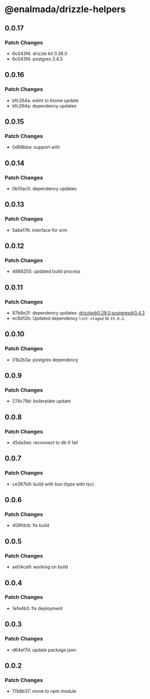 # @enalmada/drizzle-helpers

## 0.0.17

### Patch Changes

- 6c043f4: drizzle kit 0.36.0
- 6c043f4: postgres 3.4.5

## 0.0.16

### Patch Changes

- bfc264a: eslint to biome update
- bfc264a: dependency updates

## 0.0.15

### Patch Changes

- 0d68bbe: support with

## 0.0.14

### Patch Changes

- 0b10ac0: dependency updates

## 0.0.13

### Patch Changes

- 5abe176: interface for orm

## 0.0.12

### Patch Changes

- 4888255: updated build process

## 0.0.11

### Patch Changes

- 87b8e2f: dependency updates: drizzle@0.29.0,postgres@3.4.3
- ec8d12b: Updated dependency `lint-staged` to `15.0.2`.

## 0.0.10

### Patch Changes

- 01b2b3a: postgres dependency

## 0.0.9

### Patch Changes

- 274c79d: boilerplate update

## 0.0.8

### Patch Changes

- 45da3ee: reconnect to db if fail

## 0.0.7

### Patch Changes

- ce367b9: build with bun (type with tsc)

## 0.0.6

### Patch Changes

- 408fdcb: fix build

## 0.0.5

### Patch Changes

- ae04ca9: working on build

## 0.0.4

### Patch Changes

- 1efe4b3: fix deployment

## 0.0.3

### Patch Changes

- d64ef7d: update package.json

## 0.0.2

### Patch Changes

- 17b8b37: move to npm module
